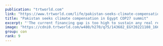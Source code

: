 ```yaml
---
publication: "trtworld.com"
link: "https://www.trtworld.com/life/pakistan-seeks-climate-compensation-in-egypt-cop27-summit-62368"
title: "Pakistan seeks climate compensation in Egypt COP27 summit"
excerpt: "'The current financing gap is too high to sustain any real recovery needs of those on the front lines of climate catastrophe,' says PM Shehbaz Sharif at Sharm el Sheikh conference."
image: "https://cdni0.trtworld.com/w480/h270/q75/143682_EGY20221108_1667947043820.jpg"
group: con
rank: 9
---
```

